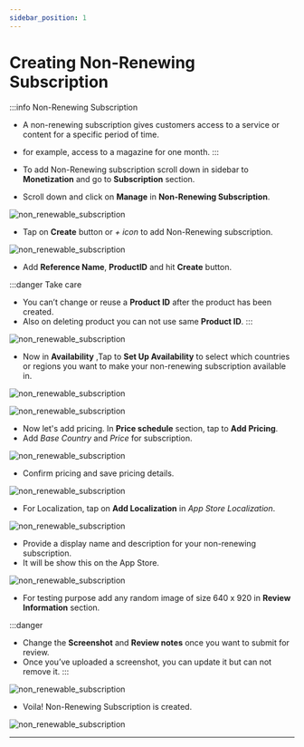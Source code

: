 ```yaml
---
sidebar_position: 1
---
```


# Creating Non-Renewing Subscription

:::info Non-Renewing Subscription
- A non-renewing subscription gives customers access to a service or content for a specific period of time.
- for example, access to a magazine for one month.
:::

- To add Non-Renewing subscription scroll down in sidebar to **Monetization** and go to **Subscription** section.
- Scroll down and click on **Manage** in **Non-Renewing Subscription**.

![non_renewable_subscription](/img/non-renewable-subscription/non_renewable_1.png)

- Tap on **Create** button or _+ icon_ to add Non-Renewing subscription.

![non_renewable_subscription](/img/non-renewable-subscription/non_renewable_2.png)

- Add **Reference Name**, **ProductID** and hit **Create** button. 

:::danger Take care
- You can’t change or reuse a **Product ID** after the product has been created.
- Also on deleting product you can not use same **Product ID**.
:::

![non_renewable_subscription](/img/non-renewable-subscription/non_renewable_3.png)

- Now in **Availability** ,Tap to **Set Up Availability** to select which countries or regions you want to make your non-renewing subscription available in.

![non_renewable_subscription](/img/non-renewable-subscription/non_renewable_4.png)

![non_renewable_subscription](/img/non-renewable-subscription/non_renewable_5.png)

- Now let's add pricing. In **Price schedule** section, tap to **Add Pricing**.
- Add _Base Country_ and _Price_ for subscription.

![non_renewable_subscription](/img/non-renewable-subscription/non_renewable_7.png)

- Confirm pricing and save pricing details.

![non_renewable_subscription](/img/non-renewable-subscription/non_renewable_10.png)

- For Localization, tap on **Add Localization** in _App Store Localization_.

![non_renewable_subscription](/img/non-renewable-subscription/non_renewable_11.png)

- Provide a display name and description for your non-renewing subscription.
- It will be  show this on the App Store.

![non_renewable_subscription](/img/non-renewable-subscription/non_renewable_12.png)

- For testing purpose add any random image of size 640 x 920 in **Review Information** section.

:::danger
- Change the **Screenshot** and **Review notes** once you want to submit for review.
- Once you’ve uploaded a screenshot, you can update it but can not remove it.
  :::

![non_renewable_subscription](/img/non-renewable-subscription/non_renewable_13.png)

- Voila! Non-Renewing Subscription is created.

![non_renewable_subscription](/img/non-renewable-subscription/non_renewable_14.png)

___